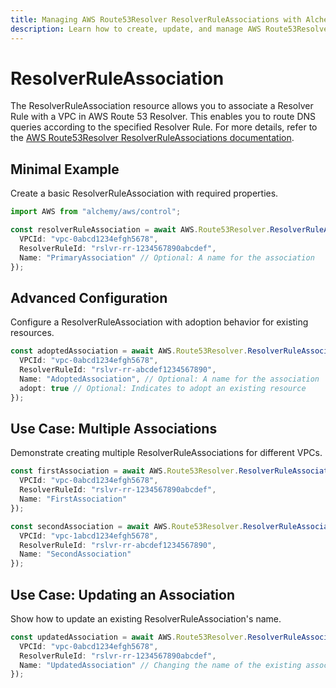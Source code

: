```yaml
---
title: Managing AWS Route53Resolver ResolverRuleAssociations with Alchemy
description: Learn how to create, update, and manage AWS Route53Resolver ResolverRuleAssociations using Alchemy Cloud Control.
---
```


# ResolverRuleAssociation

The ResolverRuleAssociation resource allows you to associate a Resolver Rule with a VPC in AWS Route 53 Resolver. This enables you to route DNS queries according to the specified Resolver Rule. For more details, refer to the [AWS Route53Resolver ResolverRuleAssociations documentation](https://docs.aws.amazon.com/route53resolver/latest/userguide/).

## Minimal Example

Create a basic ResolverRuleAssociation with required properties.

```ts
import AWS from "alchemy/aws/control";

const resolverRuleAssociation = await AWS.Route53Resolver.ResolverRuleAssociation("basicAssociation", {
  VPCId: "vpc-0abcd1234efgh5678",
  ResolverRuleId: "rslvr-rr-1234567890abcdef",
  Name: "PrimaryAssociation" // Optional: A name for the association
});
```

## Advanced Configuration

Configure a ResolverRuleAssociation with adoption behavior for existing resources.

```ts
const adoptedAssociation = await AWS.Route53Resolver.ResolverRuleAssociation("adoptedAssociation", {
  VPCId: "vpc-0abcd1234efgh5678",
  ResolverRuleId: "rslvr-rr-abcdef1234567890",
  Name: "AdoptedAssociation", // Optional: A name for the association
  adopt: true // Optional: Indicates to adopt an existing resource
});
```

## Use Case: Multiple Associations

Demonstrate creating multiple ResolverRuleAssociations for different VPCs.

```ts
const firstAssociation = await AWS.Route53Resolver.ResolverRuleAssociation("firstAssociation", {
  VPCId: "vpc-0abcd1234efgh5678",
  ResolverRuleId: "rslvr-rr-1234567890abcdef",
  Name: "FirstAssociation"
});

const secondAssociation = await AWS.Route53Resolver.ResolverRuleAssociation("secondAssociation", {
  VPCId: "vpc-1abcd1234efgh5678",
  ResolverRuleId: "rslvr-rr-abcdef1234567890",
  Name: "SecondAssociation"
});
```

## Use Case: Updating an Association

Show how to update an existing ResolverRuleAssociation's name.

```ts
const updatedAssociation = await AWS.Route53Resolver.ResolverRuleAssociation("updateAssociation", {
  VPCId: "vpc-0abcd1234efgh5678",
  ResolverRuleId: "rslvr-rr-1234567890abcdef",
  Name: "UpdatedAssociation" // Changing the name of the existing association
});
```